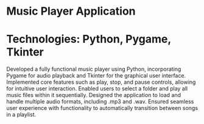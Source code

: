 # Music Player Application

# Technologies: Python, Pygame, Tkinter

Developed a fully functional music player using Python, incorporating Pygame for audio playback and Tkinter for the graphical user interface.
Implemented core features such as play, stop, and pause controls, allowing for intuitive user interaction.
Enabled users to select a folder and play all music files within it sequentially.
Designed the application to load and handle multiple audio formats, including .mp3 and .wav.
Ensured seamless user experience with functionality to automatically transition between songs in a playlist.
